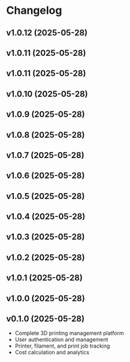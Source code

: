 # Changelog

## v1.0.12 (2025-05-28)

## v1.0.11 (2025-05-28)

## v1.0.11 (2025-05-28)

## v1.0.10 (2025-05-28)

## v1.0.9 (2025-05-28)

## v1.0.8 (2025-05-28)

## v1.0.7 (2025-05-28)

## v1.0.6 (2025-05-28)

## v1.0.5 (2025-05-28)

## v1.0.4 (2025-05-28)

## v1.0.3 (2025-05-28)

## v1.0.2 (2025-05-28)

## v1.0.1 (2025-05-28)

## v1.0.0 (2025-05-28)

## v0.1.0 (2025-05-28)

- Complete 3D printing management platform
- User authentication and management
- Printer, filament, and print job tracking
- Cost calculation and analytics


